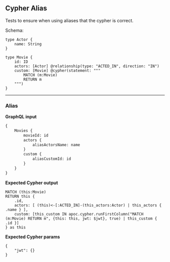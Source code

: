 ## Cypher Alias

Tests to ensure when using aliases that the cypher is correct.

Schema:

```schema
type Actor {
    name: String
}

type Movie {
    id: ID
    actors: [Actor] @relationship(type: "ACTED_IN", direction: "IN")
    custom: [Movie] @cypher(statement: """
        MATCH (m:Movie)
        RETURN m
    """)
}
```

---

### Alias

**GraphQL input**

```graphql
{
    Movies {
        movieId: id
        actors {
            aliasActorsName: name
        }
        custom {
            aliasCustomId: id
        }
    }
}
```

**Expected Cypher output**

```cypher
MATCH (this:Movie)
RETURN this {
    .id,
    actors: [ (this)<-[:ACTED_IN]-(this_actors:Actor) | this_actors { .name } ],
    custom: [this_custom IN apoc.cypher.runFirstColumn("MATCH (m:Movie) RETURN m", {this: this, jwt: $jwt}, true) | this_custom { .id }]
} as this
```

**Expected Cypher params**

```cypher-params
{
    "jwt": {}
}
```

